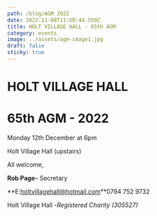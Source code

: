 ```yaml
---
path: /blog/AGM 2022
date: 2022-11-08T11:50:44.559Z
title: HOLT VILLAGE HALL - 65th AGM
category: events
image: ../assets/agm-image1.jpg
draft: false
sticky: true
---
```

# HOLT VILLAGE HALL

# 65th AGM - 2022

Monday 12th December at 6pm

Holt Village Hall (upstairs)

All welcome,

**Rob Page**– Secretary

**E:[holtvillagehall@hotmail.com](mailto:holtvillagehall@hotmail.com)**0794 752 9732

Holt Village Hall -*Registered Charity (305527)*